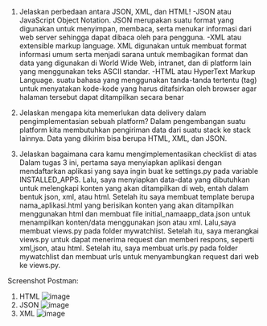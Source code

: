  1. Jelaskan perbedaan antara JSON, XML, dan HTML!
        -JSON atau JavaScript Object Notation. JSON merupakan suatu format yang digunakan untuk menyimpan, membaca, serta menukar informasi dari web server sehingga dapat dibaca oleh para pengguna.
        -XML atau extensible markup language. XML digunakan untuk membuat format informasi umum serta menjadi sarana untuk membagikan format dan data yang digunakan di World Wide Web, intranet, dan di platform lain yang menggunakan teks ASCII standar.
        -HTML atau HyperText Markup Language. suatu bahasa yang menggunakan tanda-tanda tertentu (tag) untuk menyatakan kode-kode yang harus ditafsirkan oleh browser agar halaman tersebut dapat ditampilkan secara benar
2.  Jelaskan mengapa kita memerlukan data delivery dalam pengimplementasian sebuah platform?
    Dalam pengembangan suatu platform kita membutuhkan pengiriman data dari suatu stack ke stack lainnya. Data yang dikirim bisa berupa HTML, XML, dan JSON. 

3. Jelaskan bagaimana cara kamu mengimplementasikan checklist di atas
    Dalam tugas 3 ini, pertama saya menyiapkan aplikasi dengan mendaftarkan aplikasi yang saya ingin buat ke settings.py pada variable INSTALLED_APPS. Lalu, saya menyiapkan data-data yang dibutuhkan untuk melengkapi konten yang akan ditampilkan di web, entah dalam bentuk json, xml, atau html. Setelah itu saya membuat template berupa nama_aplikasi.html yang berisikan konten yang akan ditampilkan menggunakan html dan membuat file initial_namaapp_data.json untuk menampilkan konten/data menggunakan json atau xml. Lalu,saya membuat views.py pada folder mywatchlist. Setelah itu, saya merangkai views.py untuk dapat menerima request dan memberi respons, seperti xml,json, atau html. Setelah itu, saya membuat urls.py pada folder mywatchlist dan membuat urls untuk menyambungkan request dari web ke views.py. 
    
   
   
Screenshot Postman:
1. HTML
    ![image](https://user-images.githubusercontent.com/112403421/191532938-470500b1-282f-4d95-95a3-4863c2988274.png)
2. JSON
    ![image](https://user-images.githubusercontent.com/112403421/191533133-55201dc3-d76d-46f4-ac40-c4c976207af8.png)
3. XML
    ![image](https://user-images.githubusercontent.com/112403421/191533154-51d36d12-580f-43c8-8001-8ab1ca62b885.png)

    
